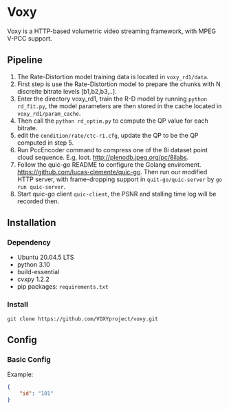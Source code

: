 # Voxy
Voxy is a HTTP-based volumetric video streaming framework, with MPEG V-PCC support.
## Pipeline
1. The Rate-Distortion model training data is located in `voxy_rd1/data`. 
2. First step is use the Rate-Distortion model to prepare the chunks with N discreite bitrate levels [b1,b2,b3,..].
3. Enter the directory voxy_rd1, train the R-D model by running `python rd_fit.py`, the model parameters are then stored in the cache located in `voxy_rd1/param_cache`.
4. Then call the `python rd_optim.py` to compute the QP value for each bitrate.
5. edit the `condition/rate/ctc-r1.cfg`, update the QP to be the QP computed in step 5.
6. Run PccEncoder command to compress one of the 8i dataset point cloud sequence. E.g, loot. http://plenodb.jpeg.org/pc/8ilabs.
7. Follow the quic-go README to configure the Golang enviroment. https://github.com/lucas-clemente/quic-go. Then run our modified HTTP server, with frame-dropping support in `quit-go/quic-server` by `go run quic-server`.
8. Start quic-go client `quic-client`, the PSNR and stalling time log will be recorded then.
   
## Installation
### Dependency
+ Ubuntu 20.04.5 LTS
+ python 3.10
+ build-essential
+ cvxpy 1.2.2
+ pip packages: `requirements.txt`
### Install

`git clone https://github.com/VOXYproject/voxy.git`

## Config
### Basic Config
Example:
```json
{
    "id": "101"
}
```
